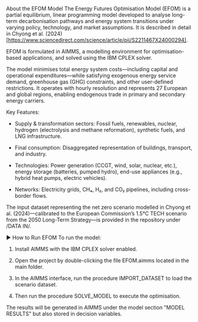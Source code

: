 About the EFOM Model
The Energy Futures Optimisation Model (EFOM) is a partial equilibrium, linear programming model developed to analyse long-term decarbonisation pathways and energy system transitions under varying policy, technology, and market assumptions. It is described in detail in Chyong et al. (2024) [https://www.sciencedirect.com/science/article/pii/S2211467X24000294].

EFOM is formulated in AIMMS, a modelling environment for optimisation-based applications, and solved using the IBM CPLEX solver.

The model minimises total energy system costs—including capital and operational expenditures—while satisfying exogenous energy service demand, greenhouse gas (GHG) constraints, and other user-defined restrictions. It operates with hourly resolution and represents 27 European and global regions, enabling endogenous trade in primary and secondary energy carriers.

Key Features:
- Supply & transformation sectors: Fossil fuels, renewables, nuclear, hydrogen (electrolysis and methane reformation), synthetic fuels, and LNG infrastructure.

- Final consumption: Disaggregated representation of buildings, transport, and industry.

- Technologies: Power generation (CCGT, wind, solar, nuclear, etc.), energy storage (batteries, pumped hydro), end-use appliances (e.g., hybrid heat pumps, electric vehicles).

- Networks: Electricity grids, CH₄, H₂, and CO₂ pipelines, including cross-border flows.

The input dataset representing the net zero scenario modelled in Chyong et al. (2024)—calibrated to the European Commission’s 1.5°C TECH scenario from the 2050 Long-Term Strategy—is provided in the repository under /DATA IN/.

▶️ How to Run EFOM
To run the model:

1. Install AIMMS with the IBM CPLEX solver enabled.

2. Open the project by double-clicking the file EFOM.aimms located in the main folder.

3. In the AIMMS interface, run the procedure IMPORT_DATASET to load the scenario dataset.

4. Then run the procedure SOLVE_MODEL to execute the optimisation.

The results will be generated in AIMMS under the model section "MODEL RESULTS" but also stored in decision variables.
